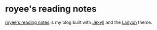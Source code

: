 # royee's reading notes

[royee's reading notes](http://royee.github.io) is my blog built with [Jekyll](http://jekyllrb.com) and the [Lanyon](http://lanyon.getpoole.com/) theme. 
